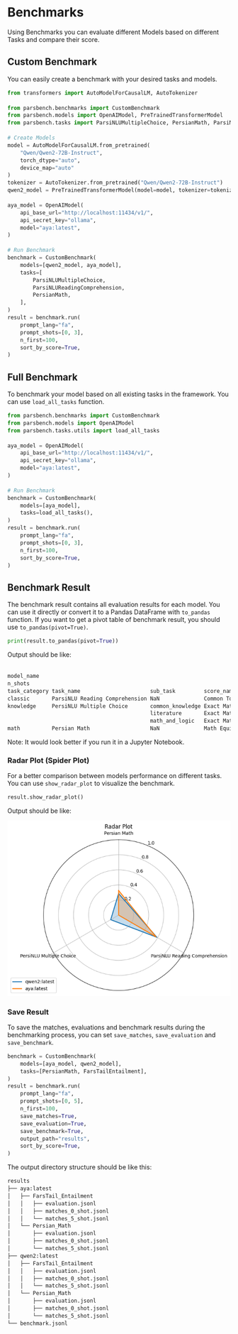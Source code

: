 # Benchmarks

Using Benchmarks you can evaluate different Models based on different Tasks and compare their score.

## Custom Benchmark

You can easily create a benchmark with your desired tasks and models.

```python
from transformers import AutoModelForCausalLM, AutoTokenizer

from parsbench.benchmarks import CustomBenchmark
from parsbench.models import OpenAIModel, PreTrainedTransformerModel
from parsbench.tasks import ParsiNLUMultipleChoice, PersianMath, ParsiNLUReadingComprehension

# Create Models
model = AutoModelForCausalLM.from_pretrained(
    "Qwen/Qwen2-72B-Instruct",
    torch_dtype="auto",
    device_map="auto"
)
tokenizer = AutoTokenizer.from_pretrained("Qwen/Qwen2-72B-Instruct")
qwen2_model = PreTrainedTransformerModel(model=model, tokenizer=tokenizer)

aya_model = OpenAIModel(
    api_base_url="http://localhost:11434/v1/",
    api_secret_key="ollama",
    model="aya:latest",
)

# Run Benchmark
benchmark = CustomBenchmark(
    models=[qwen2_model, aya_model],
    tasks=[
        ParsiNLUMultipleChoice,
        ParsiNLUReadingComprehension,
        PersianMath,
    ],
)
result = benchmark.run(
    prompt_lang="fa",
    prompt_shots=[0, 3],
    n_first=100,
    sort_by_score=True,
)
```

## Full Benchmark

To benchmark your model based on all existing tasks in the framework. You can use `load_all_tasks` function.

```python
from parsbench.benchmarks import CustomBenchmark
from parsbench.models import OpenAIModel
from parsbench.tasks.utils import load_all_tasks

aya_model = OpenAIModel(
    api_base_url="http://localhost:11434/v1/",
    api_secret_key="ollama",
    model="aya:latest",
)

# Run Benchmark
benchmark = CustomBenchmark(
    models=[aya_model],
    tasks=load_all_tasks(),
)
result = benchmark.run(
    prompt_lang="fa",
    prompt_shots=[0, 3],
    n_first=100,
    sort_by_score=True,
)
```

## Benchmark Result

The benchmark result contains all evaluation results for each model. You can use it directly or convert it to
a Pandas DataFrame with `to_pandas` function. If you want to get a pivot table of benchmark result, you should use `to_pandas(pivot=True)`.

```python
print(result.to_pandas(pivot=True))
```

Output should be like:

```txt
                                                                                     score          
model_name                                                                     qwen2:latest          
n_shots                                                                                   0         3
task_category task_name                      sub_task         score_name                             
classic       ParsiNLU Reading Comprehension NaN              Common Tokens         0.46231  0.588274
knowledge     PersiNLU Multiple Choice       common_knowledge Exact Match           0.30000  0.000000
                                             literature       Exact Match           0.20000  0.428571
                                             math_and_logic   Exact Match           0.60000  0.285714
math          Persian Math                   NaN              Math Equivalence      0.00000  0.142857
```

Note: It would look better if you run it in a Jupyter Notebook.

### Radar Plot (Spider Plot)

For a better comparison between models performance on different tasks. You can use `show_radar_plot` to visualize the benchmark.

```python
result.show_radar_plot()
```

Output should be like:

![Benchmark Bar Plot](../imgs/radarplot.png)

### Save Result

To save the matches, evaluations and benchmark results during the benchmarking process, you can set `save_matches`, `save_evaluation` and `save_benchmark`.

```python
benchmark = CustomBenchmark(
    models=[aya_model, qwen2_model],
    tasks=[PersianMath, FarsTailEntailment],
)
result = benchmark.run(
    prompt_lang="fa",
    prompt_shots=[0, 5],
    n_first=100,
    save_matches=True,
    save_evaluation=True,
    save_benchmark=True,
    output_path="results",
    sort_by_score=True,
)
```

The output directory structure should be like this:

```txt
results
├── aya:latest
│   ├── FarsTail_Entailment
│   │   ├── evaluation.jsonl
│   │   ├── matches_0_shot.jsonl
│   │   └── matches_5_shot.jsonl
│   └── Persian_Math
│       ├── evaluation.jsonl
│       ├── matches_0_shot.jsonl
│       └── matches_5_shot.jsonl
├── qwen2:latest
│   ├── FarsTail_Entailment
│   │   ├── evaluation.jsonl
│   │   ├── matches_0_shot.jsonl
│   │   └── matches_5_shot.jsonl
│   └── Persian_Math
│       ├── evaluation.jsonl
│       ├── matches_0_shot.jsonl
│       └── matches_5_shot.jsonl
└── benchmark.jsonl
```
